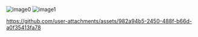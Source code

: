 ![image0](https://github.com/user-attachments/assets/41bb9074-022b-4507-9925-45ae9f7d5d24)
![image1](https://github.com/user-attachments/assets/b567d82b-96cb-4c7b-8c1d-c764bb65a2f6)


https://github.com/user-attachments/assets/982a94b5-2450-488f-b66d-a0f35413fa78

